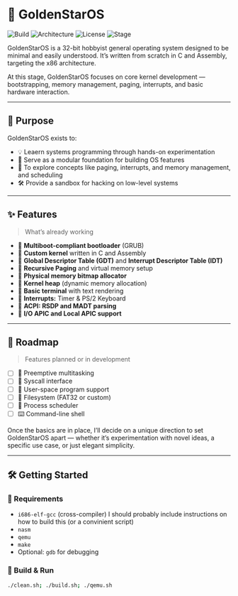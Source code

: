 # 🌟 GoldenStarOS

![Build](https://img.shields.io/badge/build-passing-brightgreen)
![Architecture](https://img.shields.io/badge/arch-x86-blue)
![License](https://img.shields.io/badge/license-MIT-blueviolet)
![Stage](https://img.shields.io/badge/status-early--stage-yellow)

GoldenStarOS is a 32-bit hobbyist general operating system designed to be minimal and easily understood. It’s written from scratch in C and Assembly, targeting the x86 architecture.

At this stage, GoldenStarOS focuses on core kernel development — bootstrapping, memory management, paging, interrupts, and basic hardware interaction.

---

## 🎯 Purpose

GoldenStarOS exists to:

- 💡 Leaern systems programming through hands-on experimentation
- 🧱 Serve as a modular foundation for building OS features
- 🧠 To explore concepts like paging, interrupts, and memory management, and scheduling
- 🛠️ Provide a sandbox for hacking on low-level systems

---

## ✨ Features

> What’s already working

- 🔹 **Multiboot-compliant bootloader** (GRUB)
- 🔹 **Custom kernel** written in C and Assembly
- 🔹 **Global Descriptor Table (GDT)** and **Interrupt Descriptor Table (IDT)**
- 🔹 **Recursive Paging** and virtual memory setup
- 🔹 **Physical memory bitmap allocator**
- 🔹 **Kernel heap** (dynamic memory allocation)
- 🔹 **Basic terminal** with text rendering
- 🔹 **Interrupts:** Timer & PS/2 Keyboard
- 🔹 **ACPI: RSDP and MADT parsing**
- 🔹 **I/O APIC and Local APIC support**

---

## 🔮 Roadmap

> Features planned or in development

- [ ] 🧵 Preemptive multitasking
- [ ] 💬 Syscall interface
- [ ] 🧍 User-space program support
- [ ] 💾 Filesystem (FAT32 or custom)
- [ ] 🧠 Process scheduler
- [ ] ⌨️ Command-line shell

Once the basics are in place, I’ll decide on a unique direction to set GoldenStarOS apart — whether it’s experimentation with novel ideas, a specific use case, or just elegant simplicity.

---

## 🛠️ Getting Started

### 🔧 Requirements

- `i686-elf-gcc` (cross-compiler) I should probably include instructions on how to build this (or a convinient script)
- `nasm`
- `qemu`
- `make`
- Optional: `gdb` for debugging

### 🚀 Build & Run

```bash
./clean.sh; ./build.sh; ./qemu.sh


